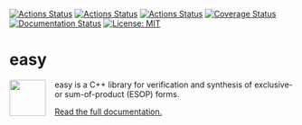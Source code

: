 [![Actions Status](https://github.com/hriener/easy/workflows/Linux%20CI/badge.svg)](https://github.com/hriener/easy/actions)
[![Actions Status](https://github.com/hriener/easy/workflows/MacOS%20CI/badge.svg)](https://github.com/hriener/easy/actions)
[![Actions Status](https://github.com/hriener/easy/workflows/Windows%20CI/badge.svg)](https://github.com/hriener/easy/actions)
[![Coverage Status](https://coveralls.io/repos/github/hriener/easy/badge.svg?branch=master)](https://coveralls.io/github/hriener/easy?branch=master)
[![Documentation Status](https://readthedocs.org/projects/easy/badge/?version=latest)](http://easy.readthedocs.io/en/latest/?badge=latest)
[![License: MIT](https://img.shields.io/badge/License-MIT-yellow.svg)](https://opensource.org/licenses/MIT)

# easy

<img src="https://cdn.rawgit.com/hriener/easy/master/easy.svg" width="64" height="64" align="left" style="margin-right: 12pt" />
easy is a C++ library for verification and synthesis of exclusive-or sum-of-product (ESOP) forms.

[Read the full documentation.](http://easy.readthedocs.io/en/latest/?badge=latest)
